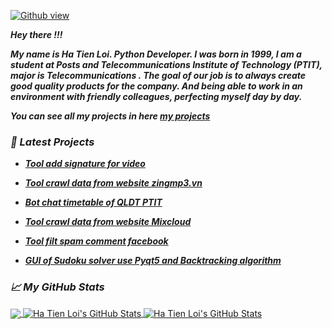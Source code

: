 [![Github view](https://komarev.com/ghpvc/?username=hatienl0i261299&color=lightgrey)](https://github.com/hatienl0i261299)

***Hey there !!!***

***My name is Ha Tien Loi. Python Developer.
I was born in 1999, I am a student at Posts and Telecommunications Institute of Technology (PTIT), major is Telecommunications . The goal of our job is to always create good quality products for the company. And being able to work in an environment with friendly colleagues, perfecting myself day by day.***

***You can see all my projects in here [my projects](https://hatienl0i2612.herokuapp.com/my_projects/)***

### ***📕 Latest Projects***

- ***[Tool add signature for video](https://hatienl0i2612.herokuapp.com/my_projects/dongdauvideo/)***

- ***[Tool crawl data from website zingmp3.vn](https://hatienl0i2612.herokuapp.com/my_projects/zingmp3)***

- ***[Bot chat timetable of QLDT PTIT](https://hatienl0i2612.herokuapp.com/my_projects/qldt_ptit)***

- ***[Tool crawl data from website Mixcloud](https://hatienl0i2612.herokuapp.com/my_projects/mixcloud)***

- ***[Tool filt spam comment facebook](https://hatienl0i2612.herokuapp.com/my_projects/filt_spam_fb)***

- ***[GUI of Sudoku solver use Pyqt5 and Backtracking algorithm](https://hatienl0i2612.herokuapp.com/my_projects/sudoku_solver)***

### ***&#x1f4c8; My GitHub Stats***

<a href="https://github.com/hatienl0i261299/hatienl0i261299">
  <img align="center" src="https://github-readme-stats.vercel.app/api/top-langs/?username=hatienl0i261299&hide=css&title_color=ffffff&text_color=c9cacc&icon_color=2bbc8a&bg_color=1d1f21" />
</a>
<a href="https://github.com/hatienl0i261299/hatienl0i261299">
  <img align="center" src="https://github-readme-stats.vercel.app/api?username=hatienl0i261299&show_icons=true&line_height=27&count_private=true&title_color=ffffff&text_color=c9cacc&icon_color=2bbc8a&bg_color=1d1f21" alt="Ha Tien Loi's GitHub Stats" />
</a>

<a href="https://github.com/hatienl0i261299/hatienl0i261299">
  <img align="center" src="https://github-readme-stats.vercel.app/api/pin/?username=hatienl0i261299&repo=zingmp3&&title_color=ffffff&text_color=c9cacc&bg_color=1d1f21" alt="Ha Tien Loi's GitHub Stats" />
</a>
